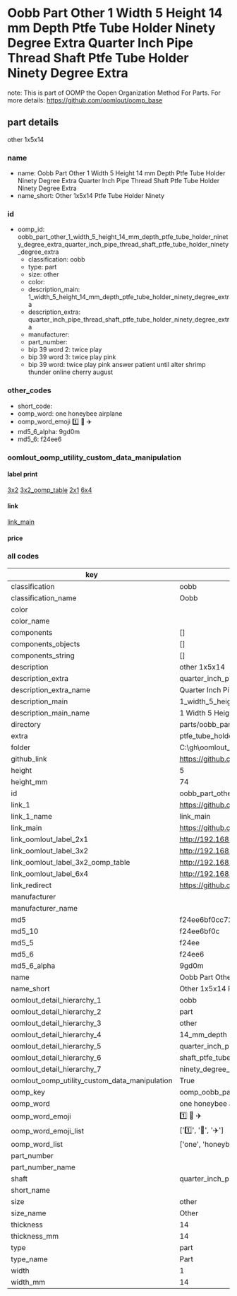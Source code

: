# Oobb Part Other 1 Width 5 Height 14 mm Depth Ptfe Tube Holder Ninety Degree Extra Quarter Inch Pipe Thread Shaft Ptfe Tube Holder Ninety Degree Extra  

note: This is part of OOMP the Oopen Organization Method For Parts. For more details: https://github.com/oomlout/oomp_base

##  part details
  



other 1x5x14



### name
* name: Oobb Part Other 1 Width 5 Height 14 mm Depth Ptfe Tube Holder Ninety Degree Extra Quarter Inch Pipe Thread Shaft Ptfe Tube Holder Ninety Degree Extra
* name_short: Other 1x5x14 Ptfe Tube Holder Ninety
### id
* oomp_id: oobb_part_other_1_width_5_height_14_mm_depth_ptfe_tube_holder_ninety_degree_extra_quarter_inch_pipe_thread_shaft_ptfe_tube_holder_ninety_degree_extra
  * classification: oobb
  * type: part
  * size: other
  * color: 
  * description_main: 1_width_5_height_14_mm_depth_ptfe_tube_holder_ninety_degree_extra
  * description_extra: quarter_inch_pipe_thread_shaft_ptfe_tube_holder_ninety_degree_extra
  * manufacturer: 
  * part_number: 
  * bip 39 word 2: twice play
  * bip 39 word 3: twice play pink
  * bip 39 word: twice play pink answer patient until alter shrimp thunder online cherry august

### other_codes
* short_code: 
* oomp_word: one honeybee airplane
* oomp_word_emoji :one: :honeybee: :airplane:
* md5_6_alpha: 9gd0m
* md5_6: f24ee6






### oomlout_oomp_utility_custom_data_manipulation
#### label print
[3x2](http://192.168.1.245:1112/?label=oomp%209gd0m)
[3x2_oomp_table](http://192.168.1.108:1112/?label=oomp%209gd0m)
[2x1](http://192.168.1.242:1112/?label=oomp%209gd0m)
[6x4](http://192.168.1.55:1112/?label=oomp%209gd0m)    

#### link

[link_main](https://github.com/oomlout/oomlout_oobb_version_4_generated_parts/tree/main/navigation_oomp/oobb/part/other/1_width_5_height_14_mm_depth_ptfe_tube_holder_ninety_degree_extra/quarter_inch_pipe_thread_shaft_ptfe_tube_holder_ninety_degree_extra/part)                              

#### price







### all codes 
| key | value |  
| --- | --- |  
| classification | oobb |  
| classification_name | Oobb |  
| color |  |  
| color_name |  |  
| components | [] |  
| components_objects | [] |  
| components_string | [] |  
| description | other 1x5x14 |  
| description_extra | quarter_inch_pipe_thread_shaft_ptfe_tube_holder_ninety_degree_extra |  
| description_extra_name | Quarter Inch Pipe Thread Shaft Ptfe Tube Holder Ninety Degree Extra |  
| description_main | 1_width_5_height_14_mm_depth_ptfe_tube_holder_ninety_degree_extra |  
| description_main_name | 1 Width 5 Height 14 mm Depth Ptfe Tube Holder Ninety Degree Extra |  
| directory | parts/oobb_part_other_1_width_5_height_14_mm_depth_ptfe_tube_holder_ninety_degree_extra_quarter_inch_pipe_thread_shaft_ptfe_tube_holder_ninety_degree_extra |  
| extra | ptfe_tube_holder_ninety_degree |  
| folder | C:\gh\oomlout_oobb_version_4_generated_parts\parts\oobb_part_other_1_width_5_height_14_mm_depth_ptfe_tube_holder_ninety_degree_extra_quarter_inch_pipe_thread_shaft_ptfe_tube_holder_ninety_degree_extra |  
| github_link | https://github.com/oomlout/oomlout_oomp_part_src/tree/main/parts/oobb_part_other_1_width_5_height_14_mm_depth_ptfe_tube_holder_ninety_degree_extra_quarter_inch_pipe_thread_shaft_ptfe_tube_holder_ninety_degree_extra |  
| height | 5 |  
| height_mm | 74 |  
| id | oobb_part_other_1_width_5_height_14_mm_depth_ptfe_tube_holder_ninety_degree_extra_quarter_inch_pipe_thread_shaft_ptfe_tube_holder_ninety_degree_extra |  
| link_1 | https://github.com/oomlout/oomlout_oobb_version_4_generated_parts/tree/main/navigation_oomp/oobb/part/other/1_width_5_height_14_mm_depth_ptfe_tube_holder_ninety_degree_extra/quarter_inch_pipe_thread_shaft_ptfe_tube_holder_ninety_degree_extra/part |  
| link_1_name | link_main |  
| link_main | https://github.com/oomlout/oomlout_oobb_version_4_generated_parts/tree/main/navigation_oomp/oobb/part/other/1_width_5_height_14_mm_depth_ptfe_tube_holder_ninety_degree_extra/quarter_inch_pipe_thread_shaft_ptfe_tube_holder_ninety_degree_extra/part |  
| link_oomlout_label_2x1 | http://192.168.1.242:1112/?label=oomp%209gd0m |  
| link_oomlout_label_3x2 | http://192.168.1.245:1112/?label=oomp%209gd0m |  
| link_oomlout_label_3x2_oomp_table | http://192.168.1.108:1112/?label=oomp%209gd0m |  
| link_oomlout_label_6x4 | http://192.168.1.55:1112/?label=oomp%209gd0m |  
| link_redirect | https://github.com/oomlout/oomlout_oobb_version_4_generated_parts/tree/main/parts/oobb_other_01_05_14_ex_ptfe_tube_holder_ninety_degree_sh_quarter_inch_pipe_thread |  
| manufacturer |  |  
| manufacturer_name |  |  
| md5 | f24ee6bf0cc720efb8d0809b4a29975a |  
| md5_10 | f24ee6bf0c |  
| md5_5 | f24ee |  
| md5_6 | f24ee6 |  
| md5_6_alpha | 9gd0m |  
| name | Oobb Part Other 1 Width 5 Height 14 mm Depth Ptfe Tube Holder Ninety Degree Extra Quarter Inch Pipe Thread Shaft Ptfe Tube Holder Ninety Degree Extra |  
| name_short | Other 1x5x14 Ptfe Tube Holder Ninety |  
| oomlout_detail_hierarchy_1 | oobb |  
| oomlout_detail_hierarchy_2 | part |  
| oomlout_detail_hierarchy_3 | other |  
| oomlout_detail_hierarchy_4 | 14_mm_depth |  
| oomlout_detail_hierarchy_5 | quarter_inch_pipe_thread |  
| oomlout_detail_hierarchy_6 | shaft_ptfe_tube_holder |  
| oomlout_detail_hierarchy_7 | ninety_degree_extra |  
| oomlout_oomp_utility_custom_data_manipulation | True |  
| oomp_key | oomp_oobb_part_other_1_width_5_height_14_mm_depth_ptfe_tube_holder_ninety_degree_extra_quarter_inch_pipe_thread_shaft_ptfe_tube_holder_ninety_degree_extra |  
| oomp_word | one honeybee airplane |  
| oomp_word_emoji | :one: :honeybee: :airplane: |  
| oomp_word_emoji_list | [':one:', ':honeybee:', ':airplane:'] |  
| oomp_word_list | ['one', 'honeybee', 'airplane'] |  
| part_number |  |  
| part_number_name |  |  
| shaft | quarter_inch_pipe_thread |  
| short_name |  |  
| size | other |  
| size_name | Other |  
| thickness | 14 |  
| thickness_mm | 14 |  
| type | part |  
| type_name | Part |  
| width | 1 |  
| width_mm | 14 |  
